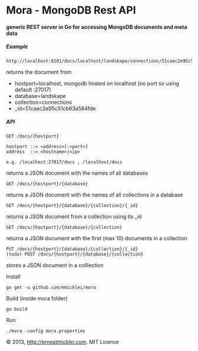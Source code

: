 # Mora - MongoDB Rest API

#### generic REST server in Go for accessing MongoDB documents and meta data
	
##### Example		
	
	http://localhost:8181/docs/localhost/landskape/connections/51caec2e95c51cb63a584fde	

returns the document from

 - hostport=localhost, mongodb hosted on localhost (no port so using default :27017)
 - database=landskape
 - collection=connections
 - _id=51caec2e95c51cb63a584fde

##### API	
			
	GET /docs/{hostport}
	
	hostport ::= <address>[:<port>]
	address  ::= <hostname>|<ip>
	
	e.g. /localhost:27017/docs , /localhost/docs

returns a JSON document with the names of all databases	
			
	GET /docs/{hostport}/{database}
	
returns a JSON document with the names of all collections in a database	
	
	GET /docs/{hostport}/{database}/{collection}/{_id}

returns a JSON document from a collection using its _id							

	GET /docs/{hostport}/{database}/{collection}
	
returns a JSON document with the first (max 10) documents in a collection								

	PUT /docs/{hostport}/{database}/{collection}/{_id}
	(todo) POST /docs/{hostport}/{database}/{collection}
	
stores a JSON document in a colllection	


Install
						
	go get -u github.com/emicklei/mora
	
Build (inside mora folder)
	
	go build 

Run

	./mora -config mora.properties
	
&copy; 2013, http://ernestmicklei.com. MIT License	